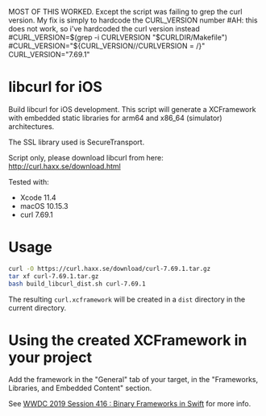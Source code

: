 MOST OF THIS WORKED. Except the script was failing to grep the curl version.
My fix is simply to hardcode the CURL_VERSION number 
#AH: this does not work, so i've hardcoded the curl version instead
#CURL_VERSION=$(grep -i CURLVERSION "$CURLDIR/Makefile")
#CURL_VERSION="${CURL_VERSION//CURLVERSION = /}"
CURL_VERSION="7.69.1"

# libcurl for iOS

Build libcurl for iOS development.
This script will generate a XCFramework with embedded static libraries for arm64 and x86_64 (simulator) architectures.

The SSL library used is SecureTransport.

Script only, please download libcurl from here: http://curl.haxx.se/download.html

Tested with:

- Xcode 11.4
- macOS 10.15.3
- curl 7.69.1

# Usage

```bash
curl -O https://curl.haxx.se/download/curl-7.69.1.tar.gz
tar xf curl-7.69.1.tar.gz
bash build_libcurl_dist.sh curl-7.69.1
```

The resulting `curl.xcframework` will be created in a `dist` directory in the current directory.

# Using the created XCFramework in your project

Add the framework in the "General" tab of your target, in the "Frameworks, Libraries, and Embedded Content" section.

See [WWDC 2019 Session 416 : Binary Frameworks in Swift](https://developer.apple.com/videos/play/wwdc2019/416/) for more info.
